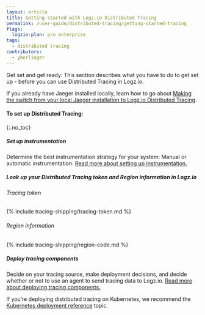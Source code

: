 ```yaml
---
layout: article
title: Getting started with Logz.io Distributed Tracing
permalink: /user-guide/distributed-tracing/getting-started-tracing
flags:
  logzio-plan: pro enterprise
tags:
  - distributed tracing
contributors:
  - yberlinger
---
```

Get set and get ready: This section describes what you have to do to get set up - before you can use Distributed Tracing in Logz.io.

If you already have Jaeger installed locally, learn how to go about [Making the switch from your local Jaeger installation to Logz.io Distributed Tracing](https://docs.logz.io/user-guide/distributed-tracing/local-jaeger_transition).


#### To set up Distributed Tracing: 
{:.no_toc}  

<div class="tasklist">

##### Set up instrumentation
Determine the best instrumentation strategy for your system: Manual or automatic instrumentation.
<a href="https://docs.logz.io/user-guide/distributed-tracing/tracing-instrumentation.html" target ="_blank"> Read more about setting up instrumentation.</a>

##### Look up your Distributed Tracing token and Region information in Logz.io

###### Tracing token
{% include tracing-shipping/tracing-token.md %}

###### Region information
{% include tracing-shipping/region-code.md %}


##### Deploy tracing components
Decide on your tracing source, make deployment decisions, and decide whether or not to use an agent to send tracing data to Logz.io.
<a href="/user-guide/distributed-tracing/deploying-components.html" target ="_blank"> Read more about deploying tracing components.</a>

If you’re deploying distributed tracing on Kubernetes, we recommend the [Kubernetes deployment reference](https://docs.logz.io/user-guide/user-guide/distributed-tracing/k8s-deployment) topic.

<!-- removed blog link     <a href="https://logz.io/blog/jaeger-kubernetes-best-practices/" target ="_blank">A Guide to Deploying Jaeger on Kubernetes in Production. </a>   ->








